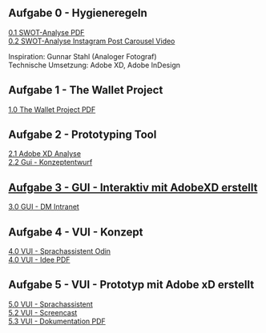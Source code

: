 ## Aufgabe 0 - Hygieneregeln
<a href="https://patrickneudert.github.io/IFD-WiSe20-21/Task0/Instagram-Screens.pdf"> 0.1 SWOT-Analyse PDF</a> <br>
<a href="https://patrickneudert.github.io/IFD-WiSe20-21/Task0/Instagram-Prototyp.mp4"> 0.2 SWOT-Analyse Instagram Post Carousel Video</a>
<p> Inspiration: Gunnar Stahl (Analoger Fotograf) <br> Technische Umsetzung: Adobe XD, Adobe InDesign </p>

## Aufgabe 1 - The Wallet Project
<a href="https://patrickneudert.github.io/IFD-WiSe20-21/Task0/Wallet.pdf"> 1.0 The Wallet Project PDF</a>

## Aufgabe 2 - Prototyping Tool 
<a href="https://piazeller.github.io/IFDWiSe20-21/A02/A02.html"> 2.1 Adobe XD Analyse <br>
<a href="https://patrickneudert.github.io/IFD-WiSe20-21/Task0/kurs.pdf"> 2.2 Gui - Konzeptentwurf 
  
## Aufgabe 3 - GUI - Interaktiv mit AdobeXD erstellt
<a href="https://xd.adobe.com/view/b012cc91-b4f6-4071-8e99-14de77140228-e541/?fullscreen&hints=off"> 3.0 GUI - DM Intranet </a>
  
## Aufgabe 4 - VUI - Konzept
<a href="https://patrickneudert.github.io/IFD-WiSe20-21/Task0/NewFlow.pdf"> 4.0 VUI - Sprachassistent Odin </a> <br>
<a href="https://patrickneudert.github.io/IFD-WiSe20-21/Task0/task4.pdf"> 4.0 VUI - Idee PDF </a> 

## Aufgabe 5 - VUI - Prototyp mit Adobe xD erstellt
<a href="https://xd.adobe.com/view/de4e70ea-99c4-430d-999d-a0e6cce14286-8b1d/"> 5.0 VUI - Sprachassistent <a/> <br>
<a href="https://youtu.be/skdDKuffGCA"> 5.2 VUI - Screencast </a> <br>
<a href="https://patrickneudert.github.io/IFD-WiSe20-21/Task0/VUI_Prototyp_Doku.pdf"> 5.3 VUI - Dokumentation PDF</a>
 
  


